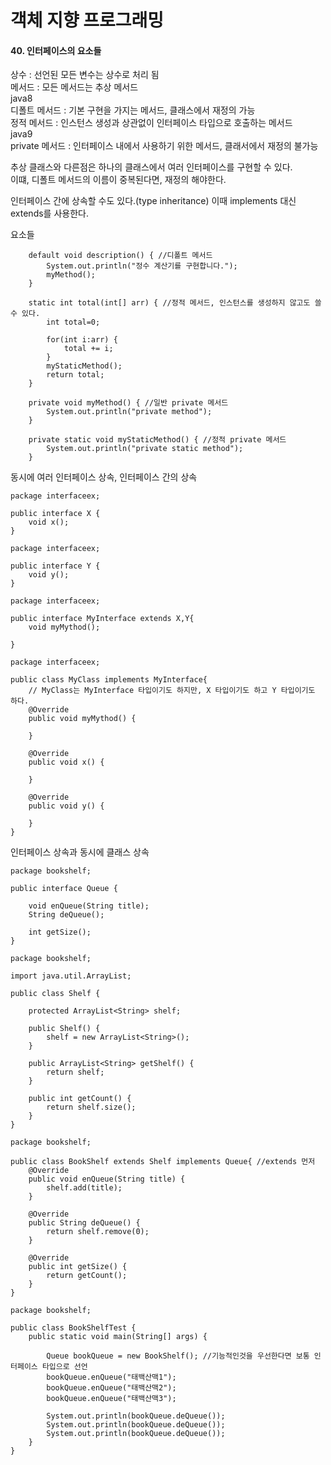# 객체 지향 프로그래밍

#### 40. 인터페이스의 요소들     

상수 : 선언된 모든 변수는 상수로 처리 됨    
메서드 : 모든 메서드는 추상 메서드    
java8   
디폴트 메서드 : 기본 구현을 가지는 메서드, 클래스에서 재정의 가능  
정적 메서드 : 인스턴스 생성과 상관없이 인터페이스 타입으로 호출하는 메서드  
java9   
private 메서드 : 인터페이스 내에서 사용하기 위한 메서드, 클래서에서 재정의 불가능  

추상 클래스와 다른점은 하나의 클래스에서 여러 인터페이스를 구현할 수 있다.  
이떄, 디폴트 메서드의 이름이 중복된다면, 재정의 해야한다.   

인터페이스 간에 상속할 수도 있다.(type inheritance) 이때 implements 대신 extends를 사용한다.     

요소들     
```
    default void description() { //디폴트 메서드
        System.out.println("정수 계산기를 구현합니다.");
        myMethod();
    }

    static int total(int[] arr) { //정적 메서드, 인스턴스를 생성하지 않고도 쓸 수 있다.
        int total=0;

        for(int i:arr) {
            total += i;
        }
        myStaticMethod();
        return total;
    }

    private void myMethod() { //일반 private 메서드
        System.out.println("private method");
    }

    private static void myStaticMethod() { //정적 private 메서드
        System.out.println("private static method");
    }
```

동시에 여러 인터페이스 상속, 인터페이스 간의 상속    

```
package interfaceex;

public interface X {
    void x();
}

```
```
package interfaceex;

public interface Y {
    void y();
}
```

```
package interfaceex;

public interface MyInterface extends X,Y{
    void myMythod();

}
```
```
package interfaceex;

public class MyClass implements MyInterface{
    // MyClass는 MyInterface 타입이기도 하지만, X 타입이기도 하고 Y 타입이기도 하다.
    @Override
    public void myMythod() {

    }

    @Override
    public void x() {

    }

    @Override
    public void y() {

    }
}
```

인터페이스 상속과 동시에 클래스 상속    
```
package bookshelf;

public interface Queue {

    void enQueue(String title);
    String deQueue();

    int getSize();
}
```

```
package bookshelf;

import java.util.ArrayList;

public class Shelf {

    protected ArrayList<String> shelf;

    public Shelf() {
        shelf = new ArrayList<String>();
    }

    public ArrayList<String> getShelf() {
        return shelf;
    }

    public int getCount() {
        return shelf.size();
    }
}
```

```
package bookshelf;

public class BookShelf extends Shelf implements Queue{ //extends 먼저
    @Override
    public void enQueue(String title) {
        shelf.add(title);
    }

    @Override
    public String deQueue() {
        return shelf.remove(0);
    }

    @Override
    public int getSize() {
        return getCount();
    }
}
```

```
package bookshelf;

public class BookShelfTest {
    public static void main(String[] args) {

        Queue bookQueue = new BookShelf(); //기능적인것을 우선한다면 보통 인터페이스 타입으로 선언
        bookQueue.enQueue("태백산맥1");
        bookQueue.enQueue("태백산맥2");
        bookQueue.enQueue("태백산맥3");

        System.out.println(bookQueue.deQueue());
        System.out.println(bookQueue.deQueue());
        System.out.println(bookQueue.deQueue());
    }
}
```
    
    